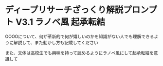# ディープリサーチざっくり解説プロンプト V3.1 ラノベ風 起承転結

OOOOについて、何が革新的で何が嬉しいのかを知識がない人でも理解できるように解説して、また動かし方も記載してください

また、文体は高校生でも興味を持って読めるようにラノベ風にして起承転結を意識して

